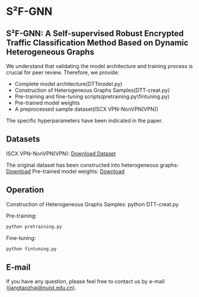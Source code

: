 # S²F-GNN
## S²F-GNN: A Self-supervised Robust Encrypted Traffic Classification Method Based on Dynamic Heterogeneous Graphs

We understand that validating the model architecture and training process is crucial for peer review.
Therefore, we provide:
* Complete model architecture(DTTmodel.py)
* Construction of Heterogeneous Graphs Samples(DTT-creat.py)
* Pre-training and fine-tuning scripts(pretraining.py\fintuning.py)
* Pre-trained model weights
* A preprocessed sample dataset(ISCX VPN-NonVPN(VPN))

The specific hyperparameters have been indicated in the paper.
## Datasets
ISCX VPN-NonVPN(VPN): 
[Download Dataset](https://www.unb.ca/cic/datasets/vpn.html)

The original dataset has been constructed into heterogeneous graphs:
[Download](https://drive.google.com/drive/folders/1A1fuuPnYrbzOm65ry9mRBhsYKIePBUpl?usp=drive_link)
Pre-trained model weights:
[Download](https://drive.google.com/drive/folders/1HRCQC0a82ATuBMUr_vSWYraB1e_-MJGv?usp=drive_link)



## Operation
Construction of Heterogeneous Graphs Samples: python DTT-creat.py

Pre-training: 
```bash
python pretraining.py
```

Fine-tuning: 
```bash
python fintuning.py
```

## E-mail
If you have any question, please feel free to contact us by e-mail (jiangtaozhai@nuist.edu.cn).
